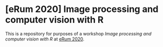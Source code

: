 # [eRum 2020] Image processing and computer vision with R

This is a repository for purposes of a workshop _Image processing and computer vision with R_ at [eRum 2020](https://2020.erum.io/).
